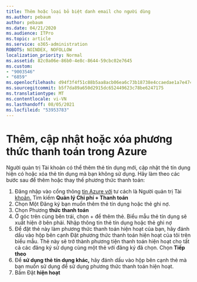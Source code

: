 ```yaml
---
title: Thêm hoặc loại bỏ biệt danh email cho người dùng
ms.author: pebaum
author: pebaum
ms.date: 04/21/2020
ms.audience: ITPro
ms.topic: article
ms.service: o365-administration
ROBOTS: NOINDEX, NOFOLLOW
localization_priority: Normal
ms.assetid: 82c0a06e-86b0-4e8c-8644-59cbc02e7645
ms.custom:
- "9003546"
- "6859"
ms.openlocfilehash: d94f3f4f51c88b5aa8acb06ea6c73b18738e4ccaedae1a7e47456f3b64ac4697
ms.sourcegitcommit: b5f7da89a650d2915dc652449623c78be6247175
ms.translationtype: MT
ms.contentlocale: vi-VN
ms.lasthandoff: 08/05/2021
ms.locfileid: "53953783"
---
```

# <a name="add-update-or-delete-payment-method-in-azure"></a>Thêm, cập nhật hoặc xóa phương thức thanh toán trong Azure

Người quản trị Tài khoản có thể thêm thẻ tín dụng mới, cập nhật thẻ tín dụng hiện có hoặc xóa thẻ tín dụng mà bạn không sử dụng. Hãy làm theo các bước sau để thêm hoặc thay thế phương thức thanh toán:

1. Đăng nhập vào cổng thông [tin Azure với](https://portal.azure.com/) tư cách là Người quản trị Tài [khoản.](https://docs.microsoft.com/azure/billing/billing-subscription-transfer?WT.mc_id=Portal-Microsoft_Azure_Support#whoisaa) Tìm kiếm **Quản lý Chi phí + Thanh toán**
2. Chọn Một Đăng ký bạn muốn thêm thẻ tín dụng hoặc thẻ ghi nợ.
3. Chọn Phương **thức thanh toán**
4. Ở góc trên cùng bên trái, chọn + để thêm thẻ. Biểu mẫu thẻ tín dụng sẽ xuất hiện ở bên phải. Nhập thông tin thẻ tín dụng hoặc thẻ ghi nợ
5. Để đặt thẻ này làm phương thức thanh toán hiện hoạt của bạn, hãy đánh dấu vào hộp bên cạnh Đặt phương thức thanh toán hiện hoạt của tôi trên biểu mẫu. Thẻ này sẽ trở thành phương tiện thanh toán hiện hoạt cho tất cả các đăng ký sử dụng cùng một thẻ với đăng ký đã chọn. Chọn **Tiếp theo**
6. Để **sử dụng thẻ tín dụng khác,** hãy đánh dấu vào hộp bên cạnh thẻ mà bạn muốn sử dụng để sử dụng phương thức thanh toán hiện hoạt.
7. Bấm Đặt **hiện hoạt**
